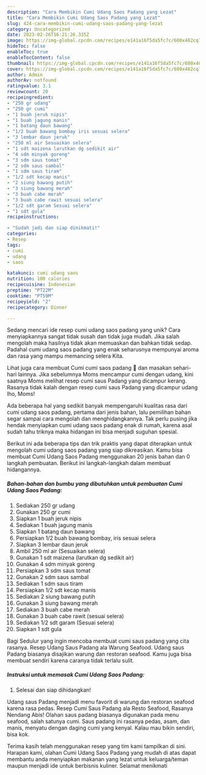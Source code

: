 ```yaml
---
description: "Cara Membikin Cumi Udang Saos Padang yang Lezat"
title: "Cara Membikin Cumi Udang Saos Padang yang Lezat"
slug: 424-cara-membikin-cumi-udang-saos-padang-yang-lezat
category: Uncategorized
date: 2023-02-26T16:21:26.335Z
image: https://img-global.cpcdn.com/recipes/e141a16f5da5fc7c/680x482cq70/cumi-udang-saos-padang-foto-resep-utama.jpg
hideToc: false
enableToc: true
enableTocContent: false
thumbnail: https://img-global.cpcdn.com/recipes/e141a16f5da5fc7c/680x482cq70/cumi-udang-saos-padang-foto-resep-utama.jpg
cover: https://img-global.cpcdn.com/recipes/e141a16f5da5fc7c/680x482cq70/cumi-udang-saos-padang-foto-resep-utama.jpg
author: Admin
authorAv: notfound
ratingvalue: 3.1
reviewcount: 20
recipeingredient:
- "250 gr udang"
- "250 gr cumi"
- "1 buah jeruk nipis"
- "1 buah jagung manis"
- "1 batang daun bawang"
- "1/2 buah bawang bombay iris sesuai selera"
- "3 lembar daun jeruk"
- "250 ml air Sesuaikan selera"
- "1 sdt maizena larutkan dg sedikit air"
- "4 sdm minyak goreng"
- "3 sdm saus tomat"
- "2 sdm saus sambal"
- "1 sdm saus tiram"
- "1/2 sdt kecap manis"
- "2 siung bawang putih"
- "3 siung bawang merah"
- "3 buah cabe merah"
- "3 buah cabe rawit sesuai selera"
- "1/2 sdt garam Sesuai selera"
- "1 sdt gula"
recipeinstructions:

- "Sudah jadi dan siap dinikmati!"
categories:
- Resep
tags:
- cumi
- udang
- saos

katakunci: cumi udang saos 
nutrition: 100 calories
recipecuisine: Indonesian
preptime: "PT22M"
cooktime: "PT59M"
recipeyield: "2"
recipecategory: Dinner

---
```





Sedang mencari ide resep cumi udang saos padang yang unik? Cara menyiapkannya sangat tidak susah dan tidak juga mudah. Jika salah mengolah maka hasilnya tidak akan memuaskan dan bahkan tidak sedap. Padahal cumi udang saos padang yang enak seharusnya mempunyai aroma dan rasa yang mampu memancing selera Kita.





Lihat juga cara membuat Cumi cumi saos padang 🦑 dan masakan sehari-hari lainnya. Jika sebelumnya Moms mencampur cumi dengan udang, kini saatnya Moms melihat resep cumi saus Padang yang dicampur kerang. Rasanya tidak kalah dengan resep cumi saus Padang yang dicampur udang lho, Moms!

Ada beberapa hal yang sedikit banyak mempengaruhi kualitas rasa dari cumi udang saos padang, pertama dari jenis bahan, lalu pemilihan bahan segar sampai cara mengolah dan menghidangkannya. Tak perlu pusing jika hendak menyiapkan cumi udang saos padang enak di rumah, karena asal sudah tahu triknya maka hidangan ini bisa menjadi suguhan spesial.






Berikut ini ada beberapa tips dan trik praktis yang dapat diterapkan untuk mengolah cumi udang saos padang yang siap dikreasikan. Kamu bisa membuat Cumi Udang Saos Padang menggunakan 20 jenis bahan dan 0 langkah pembuatan. Berikut ini langkah-langkah dalam membuat hidangannya.

<!--inarticleads1-->

##### Bahan-bahan dan bumbu yang dibutuhkan untuk pembuatan Cumi Udang Saos Padang:

1. Sediakan 250 gr udang
1. Gunakan 250 gr cumi
1. Siapkan 1 buah jeruk nipis
1. Sediakan 1 buah jagung manis
1. Siapkan 1 batang daun bawang
1. Persiapkan 1/2 buah bawang bombay, iris sesuai selera
1. Siapkan 3 lembar daun jeruk
1. Ambil 250 ml air (Sesuaikan selera)
1. Gunakan 1 sdt maizena (larutkan dg sedikit air)
1. Gunakan 4 sdm minyak goreng
1. Persiapkan 3 sdm saus tomat
1. Gunakan 2 sdm saus sambal
1. Sediakan 1 sdm saus tiram
1. Persiapkan 1/2 sdt kecap manis
1. Sediakan 2 siung bawang putih
1. Gunakan 3 siung bawang merah
1. Sediakan 3 buah cabe merah
1. Gunakan 3 buah cabe rawit (sesuai selera)
1. Sediakan 1/2 sdt garam (Sesuai selera)
1. Siapkan 1 sdt gula


Bagi Sedulur yang ingin mencoba membuat cumi saus padang yang cita rasanya. Resep Udang Saus Padang ala Warung Seafood. Udang saus Padang biasanya disajikan warung dan restoran seafood. Kamu juga bisa membuat sendiri karena caranya tidak terlalu sulit. 

<!--inarticleads2-->

##### Instruksi untuk memasak Cumi Udang Saos Padang:


1. Selesai dan siap dihidangkan!

Udang saus Padang menjadi menu favorit di warung dan restoran seafood karena rasa pedas. Resep Cumi Saus Padang ala Resto Seafood, Rasanya Nendang Abis! Olahan saus padang biasanya digunakan pada menu seafood, salah satunya cumi. Saus padang ini rasanya pedas, asam, dan manis, menyatu dengan daging cumi yang kenyal. Kalau mau bikin sendiri, bisa kok. 

Terima kasih telah menggunakan resep yang tim kami tampilkan di sini. Harapan kami, olahan Cumi Udang Saos Padang yang mudah di atas dapat membantu anda menyiapkan makanan yang lezat untuk keluarga/teman maupun menjadi ide untuk berbisnis kuliner. Selamat menikmati
